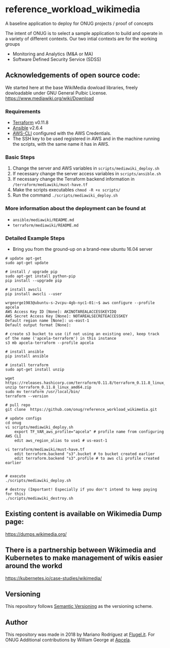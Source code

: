 # reference_workload_wikimedia
A baseline application to deploy for ONUG projects / proof of concepts

The intent of ONUG is to select a sample application to build and operate in a variety of different contexts.  Our two intial contexts are for the working groups
* Monitoring and Analytics (M&A or MA)
* Software Defined Security Service (SDSS)


## Acknowledgements of open source code:
We started here at the base WikiMedia dowload libraries, freely dowloadable under GNU General Pulbic License.
https://www.mediawiki.org/wiki/Download

### Requirements

* [Terraform](1) v0.11.8
* [Ansible](2) v2.6.4
* [AWS-CLI](3) configured with the AWS Credentials.
* The SSH key to be used registered in AWS and in the machine running
 the scripts, with the same name it has in AWS.

### Basic Steps

1. Change the server and AWS variables in `scripts/mediawiki_deploy.sh`
2. If necessary change the server access variables in
 `scripts/ansible.sh`
3. If necessary change the Terraform backend information in `/terraform/mediawiki/must-have.tf`
4. Make the scripts executables `chmod -R +x scripts/`
5. Run the command `./scripts/mediawiki_deploy.sh`

### More information about the deployment can be found at

* `ansible/mediawiki/README.md`
* `terraform/mediawiki/README.md`

### Detailed Example Steps

* Bring you from the ground-up on a brand-new ubuntu 16.04 server
```
# update apt-get
sudo apt-get update

# install / upgrade pip
sudo apt-get install python-pip
pip install --upgrade pip

# install awscli
pip install awscli --user

wrgeorge1983@ubuntu-s-2vcpu-4gb-nyc1-01:~$ aws configure --profile apcela
AWS Access Key ID [None]: AKINOTAREALACCESSKEYIDQ
AWS Secret Access Key [None]: NOTAREALSECRETEACCESSKEY
Default region name [None]: us-east-1
Default output format [None]: 

# create s3 bucket to use (if not using an existing one), keep track of the name ('apcela-terraform') in this instance
s3 mb apcela-terraform --profile apcela

# install ansible
pip install ansible

# install terraform
sudo apt-get install unzip

wget https://releases.hashicorp.com/terraform/0.11.8/terraform_0.11.8_linux_amd64.zip
unzip terraform_0.11.8_linux_amd64.zip
sudo mv terraform /usr/local/bin/
terraform --version 

# pull repo
git clone  https://github.com/onug/reference_workload_wikimedia.git

# update configs
cd onug
vi scripts/mediawiki_deploy.sh
    export TF_VAR_aws_profile="apcela" # profile name from configuring AWS CLI
    edit aws_region_alias to use1 # us-east-1

vi terraform/mediawiki/must-have.tf
    edit terraform.backend "s3".bucket # to bucket created earlier
    edit terraform.backend "s3".profile # to aws cli profile created earlier


# execute
./scripts/mediawiki_deploy.sh

# destroy (Important! Especially if you don't intend to keep paying for this)
./scripts/mediawiki_destroy.sh
```

## Existing content is available on Wikimedia Dump page:
https://dumps.wikimedia.org/

## There is a partnership between Wikimedia and Kubernetes to make management of wikis easier around the workd
https://kubernetes.io/case-studies/wikimedia/


## Versioning

This repository follows [Semantic Versioning](5) as the versioning
 scheme.

## Author

This repository was made in 2018 by Mariano Rodríguez at [Flugel.it](4). For ONUG
Additional contributions by William George at [Apcela](6). 


[1]: https://www.terraform.io/intro/getting-started/install.html
[2]: https://docs.ansible.com/ansible/latest/installation_guide/intro_installation.html
[3]: https://docs.aws.amazon.com/cli/latest/userguide/installing.html
[4]: https://flugel.it/
[5]: https://semver.org/
[6]: https://apcela.com/

